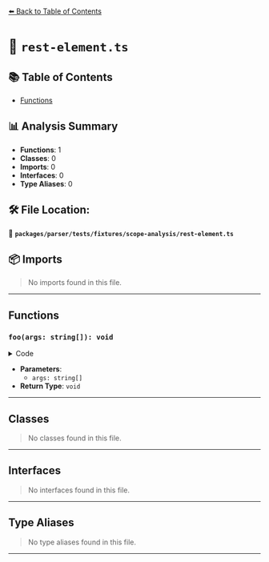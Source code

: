 [⬅️ Back to Table of Contents](../../../../../index.md)

# 📄 `rest-element.ts`

## 📚 Table of Contents

- [Functions](#functions)

## 📊 Analysis Summary

- **Functions**: 1
- **Classes**: 0
- **Imports**: 0
- **Interfaces**: 0
- **Type Aliases**: 0

## 🛠️ File Location:
📂 **`packages/parser/tests/fixtures/scope-analysis/rest-element.ts`**

## 📦 Imports

> No imports found in this file.


---

## Functions

### `foo(args: string[]): void`

<details><summary>Code</summary>

```ts
function foo(...args: string[]) {}
```
</details>

- **Parameters**:
  - `args: string[]`
- **Return Type**: `void`

---

## Classes

> No classes found in this file.


---

## Interfaces

> No interfaces found in this file.


---

## Type Aliases

> No type aliases found in this file.


---